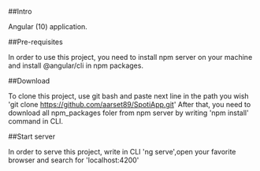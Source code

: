 ##Intro

Angular (10) application.

##Pre-requisites

In order to use this project, you need to install npm server on your machine and install @angular/cli in npm packages.

##Download

To clone this project, use git bash and paste next line in the path you wish 'git clone https://github.com/aarset89/SpotiApp.git'
After that, you need to download all npm_packages foler from npm server by writing 'npm install' command in CLI.

##Start server

In order to serve this project, write in CLI 'ng serve',open your favorite browser and search for 'localhost:4200'


